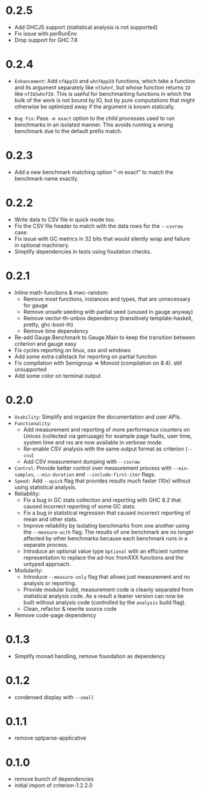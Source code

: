 # 0.2.5

* Add GHCJS support (statistical analysis is not supported)
* Fix issue with perRunEnv
* Drop support for GHC 7.8

# 0.2.4

* `Enhancement`: Add `nfAppIO` and `whnfAppIO` functions, which take a function
  and its argument separately like `nf`/`whnf`, but whose function returns `IO`
  like `nfIO`/`whnfIO`. This is useful for benchmarking functions in which the
  bulk of the work is not bound by IO, but by pure computations that might
  otherwise be optimized away if the argument is known statically.

* `Bug Fix`: Pass `-m exact` option to the child processes used to run
  benchmarks in an isolated manner. This avoids running a wrong benchmark due
  to the default prefix match.

# 0.2.3

* Add a new benchmark matching option "-m exact" to match the benchmark name
  exactly.

# 0.2.2

* Write data to CSV file in quick mode too.
* Fix the CSV file header to match with the data rows for the `--csvraw` case.
* Fix issue with GC metrics in 32 bits that would silently wrap and failure in optional machinery.
* Simplify dependencies in tests using foudation checks.

# 0.2.1

* Inline math-functions & mwc-random:
  * Remove most functions, instances and types, that are unnecessary for gauge
  * Remove unsafe seeding with partial seed (unused in gauge anyway)
  * Remove vector-th-unbox dependency (transitively template-haskell, pretty, ghc-boot-th)
  * Remove time dependency
* Re-add Gauge.Benchmark to Gauge.Main to keep the transition between criterion and gauge easy
* Fix cycles reporting on linux, osx and windows
* Add some extra callstack for reporting on partial function
* Fix compilation with Semigroup => Monoid (compilation on 8.4). still unsupported
* Add some color on terminal output

# 0.2.0

* `Usability`: Simplify and organize the documentation and user APIs.
* `Functionality`:
  * Add measurement and reporting of more performance counters on
    Unices (collected via getrusage) for example page faults, user time, system
    time and rss are now available in verbose mode.
  * Re-enable CSV analysis with the same output format as criterion (`--csv`)
  * Add CSV measurement dumping with `--csvraw`
* `Control`: Provide better control over measurement process with
  `--min-samples`, `--min-duration` and `--include-first-iter` flags.
* `Speed:` Add `--quick` flag that provides results much faster (10x) without
  using statistical analysis.
* Reliability:
  * Fix a bug in GC stats collection and reporting with GHC 8.2 that caused
    incorrect reporting of some GC stats.
  * Fix a bug in statistical regression that caused incorrect reporting of mean
    and other stats.
  * Improve reliability by isolating benchmarks from one another using the
    `--measure-with` flag. The results of one benchmark are no longer affected
    by other benchmarks because each benchmark runs in a separate process.
  * Introduce an optional value type `Optional` with an efficient runtime
    representation to replace the ad-hoc fromXXX functions and the untyped
    approach.
* Modularity:
  * Introduce `--measure-only` flag that allows just measurement and no
    analysis or reporting.
  * Provide modular build, measurement code is cleanly separated from
    statistical analysis code. As a result a leaner version can now be built
    without analysis code (controlled by the `analysis` build flag).
  * Clean, refactor & rewrite source code
* Remove code-page dependency

# 0.1.3

* Simplify monad handling, remove foundation as dependency

# 0.1.2

* condensed display with `--small`

# 0.1.1

* remove optparse-applicative

# 0.1.0

* remove bunch of dependencies
* initial import of criterion-1.2.2.0
